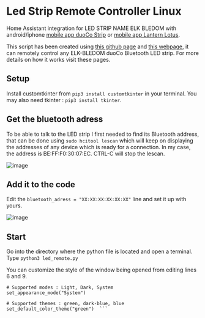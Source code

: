 # Led Strip Remote Controller Linux

Home Assistant integration for LED STRIP NAME ELK BLEDOM with android/iphone [mobile app duoCo Strip](https://play.google.com/store/apps/details?id=shy.smartled&hl=es&gl=US) or [mobile app Lantern Lotus](https://play.google.com/store/apps/details?id=wl.smartled&hl=es&gl=US).

This script has been created using [this github page](https://github.com/dave-code-ruiz/elkbledom#elkbledom-ha-integration) and [this webpage](https://linuxthings.co.uk/blog/control-an-elk-bledom-bluetooth-led-strip), it can remotely control any ELK-BLEDOM duoCo Bluetooth LED strip.
For more details on how it works visit these pages.

## Setup

Install customtkinter from `pip3 install customtkinter` in your terminal.
You may also need tkinter : `pip3 install tkinter`.

## Get the bluetooth adress

To be able to talk to the LED strip I first needed to find its Bluetooth address, that can be done using `sudo hcitool lescan` which will keep on displaying the addresses of any device which is ready for a connection. In my case, the address is BE:FF:F0:30:07:EC. CTRL-C will stop the lescan.

![image](https://github.com/Arthurdufinister/led-strip-controller/assets/95881999/731b6406-e2a4-44da-af63-6cba96d2511e)

## Add it to the code

Edit the `bluetooth_adress = "XX:XX:XX:XX:XX:XX"` line and set it up with yours.

![image](https://github.com/Arthurdufinister/led-strip-controller/assets/95881999/2a390204-20d2-4873-b2b1-ce6459319b41)

## Start

Go into the directory where the python file is located and open a terminal.
Type `python3 led_remote.py`



You can customize the style of the window being opened from editing lines 6 and 9.


```
# Supported modes : Light, Dark, System
set_appearance_mode("System")
 
# Supported themes : green, dark-blue, blue
set_default_color_theme("green")  ```
